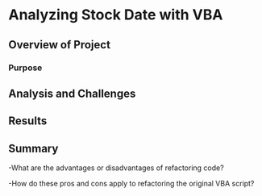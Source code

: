 # Analyzing Stock Date with VBA

## Overview of Project

### Purpose

## Analysis and Challenges

## Results

## Summary
 
 -What are the advantages or disadvantages of refactoring code?

-How do these pros and cons apply to refactoring the original VBA script?
